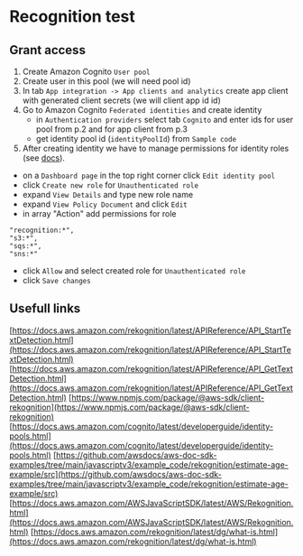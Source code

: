 # Recognition test

## Grant access
1. Create Amazon Cognito `User pool`
2. Create user in this pool (we will need pool id)
3. In tab `App integration -> App clients and analytics` create app client with generated client secrets (we will client app id id)
4. Go to Amazon Cognito `Federated identities` and create identity
    - in `Authentication providers` select tab `Cognito` and enter ids for user pool from p.2 and for app client from p.3
    - get identity pool id (`identityPoolId`) from `Sample code`
5. After creating identity we have to manage permissions for identity roles (see [docs](https://docs.aws.amazon.com/cognito/latest/developerguide/identity-pools.html#change-the-role-associated-with-an-identity-type)).
- on a `Dashboard page` in the top right corner click `Edit identity pool`
- click `Create new role` for `Unauthenticated role`
- expand `View Details` and type new role name
- expand `View Policy Document` and click `Edit`
- in array "Action" add permissions for role
```
"recognition:*",
"s3:*",
"sqs:*",
"sns:*"
```

- click `Allow` and select created role for `Unauthenticated role`
- click `Save changes`

## Usefull links
[https://docs.aws.amazon.com/rekognition/latest/APIReference/API_StartTextDetection.html](https://docs.aws.amazon.com/rekognition/latest/APIReference/API_StartTextDetection.html)
[https://docs.aws.amazon.com/rekognition/latest/APIReference/API_GetTextDetection.html](https://docs.aws.amazon.com/rekognition/latest/APIReference/API_GetTextDetection.html)
[https://www.npmjs.com/package/@aws-sdk/client-rekognition](https://www.npmjs.com/package/@aws-sdk/client-rekognition)
[https://docs.aws.amazon.com/cognito/latest/developerguide/identity-pools.html](https://docs.aws.amazon.com/cognito/latest/developerguide/identity-pools.html)
[https://github.com/awsdocs/aws-doc-sdk-examples/tree/main/javascriptv3/example_code/rekognition/estimate-age-example/src](https://github.com/awsdocs/aws-doc-sdk-examples/tree/main/javascriptv3/example_code/rekognition/estimate-age-example/src)
[https://docs.aws.amazon.com/AWSJavaScriptSDK/latest/AWS/Rekognition.html](https://docs.aws.amazon.com/AWSJavaScriptSDK/latest/AWS/Rekognition.html)
[https://docs.aws.amazon.com/rekognition/latest/dg/what-is.html](https://docs.aws.amazon.com/rekognition/latest/dg/what-is.html)
